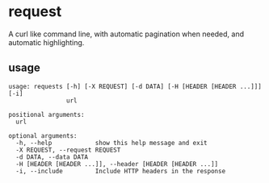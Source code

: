 request
=======

A curl like command line, with automatic pagination when needed, and automatic highlighting.

usage
-----

    usage: requests [-h] [-X REQUEST] [-d DATA] [-H [HEADER [HEADER ...]]] [-i]
                    url

    positional arguments:
      url

    optional arguments:
      -h, --help            show this help message and exit
      -X REQUEST, --request REQUEST
      -d DATA, --data DATA
      -H [HEADER [HEADER ...]], --header [HEADER [HEADER ...]]
      -i, --include         Include HTTP headers in the response
